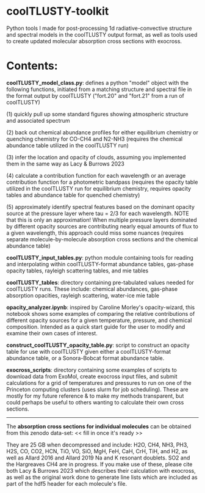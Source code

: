 # coolTLUSTY-toolkit
Python tools I made for post-processing 1d radiative-convective structure and spectral models in the coolTLUSTY output format, as
well as tools used to create updated molecular absorption cross sections with exocross.  

# Contents:

**coolTLUSTY_model_class.py**: defines a python "model" object with the following functions, initiated from a matching structure 
and spectral file in the format output by coolTLUSTY ("fort.20" and "fort.21" from a run of coolTLUSTY) 
                           
(1) quickly pull up some standard figures showing atmospheric structure and associated spectrum

(2) back out chemical abundance profiles for either equilibrium chemistry or quenching chemistry 
for CO-CH4 and N2-NH3 (requires the chemical abundance table utilized in the coolTLUSTY run)

(3) infer the location and opacity of clouds, assuming you implemented them in the same way as 
Lacy & Burrows 2023

(4) calculate a contribution function for each wavelength or an average contribution function for a 
photometric bandpass (requires the opacity table utilized in the coolTLUSTY run for equilibrium chemistry,
requires opacity tables and abundance table for quenched chemistry)

(5) approximately identify spectral features based on the dominant opacity source at the pressure 
layer where tau = 2/3 for each wavelength. NOTE that this is only an approximation! When multiple 
pressure layers dominated by different opacity sources are contributing nearly equal amounts of flux 
to a given wavelength, this approach could miss some nuances (requires separate molecule-by-molecule absorption cross sections and the chemical abundance table)

**coolTLUSTY_input_tables.py**: python module containing tools for reading and interpolating within coolTLUSTY-format abundance tables, gas-phase opacity tables, rayleigh scattering tables, and mie tables

**coolTLUSTY_tables**: directory containing pre-tabulated values needed for coolTLUSTY runs. These include: chemical abundances, gas-phase absorption opacities, rayleigh scattering, water-ice mie table
                   
**opacity_analyzer.ipynb**: inspired by Caroline Morley's opacity-wizard, this notebook shows some examples of comparing the relative contributions of different opacity sources for a given temperature, pressure, and chemical composition. Intended as a quick start guide for the user to modify and examine their own cases of interest.

**construct_coolTLUSTY_opacity_table.py**: script to construct an opacity table for use with coolTLUSTY given either a coolTLUSTY-format 
 abundance table, or a Sonora-Bobcat format abundance table. 
 
 **exocross_scripts**: directory containing some examples of scripts to download data from ExoMol, create exocross input files, and submit calculations for a grid of temperatures and pressures to run on one of the Princeton computing clusters (uses slurm for job scheduling). These are mostly for my future reference & to make my methods transparent, but could perhaps be useful to others wanting to calculate their own cross sections.

---------------------------------------------------------------------------------------------------------

The **absorption cross sections for individual molecules** can be obtained from this zenodo data-set: << fill in once it's ready >>

They are 25 GB when decompressed and include: H2O, CH4, NH3, PH3, H2S, CO, CO2, HCN, TiO, VO, SiO, MgH, FeH, CaH, CrH, TiH, and H2, as well as Allard 2016 and Allard 2019 Na and K resonant doublets. SO2 and the Hargreaves CH4 are in progress. If you make use of these, please cite both Lacy & Burrows 2023 which describes their calculation with exocross, as well as the original work done to generate line lists which are included as part of the hdf5 header for each molecule's file.
